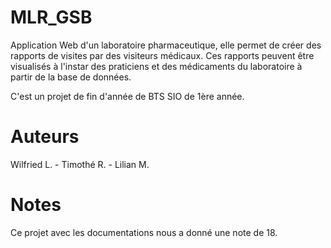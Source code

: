 # MLR_GSB

Application Web d'un laboratoire pharmaceutique, elle permet de créer des rapports de visites par des visiteurs médicaux. Ces rapports peuvent être visualisés à l'instar des praticiens et des médicaments du laboratoire à partir de la base de données.

C'est un projet de fin d'année de BTS SIO de 1ère année.

# Auteurs

Wilfried L. - Timothé R. - Lilian M.

# Notes

Ce projet avec les documentations nous a donné une note de 18.
